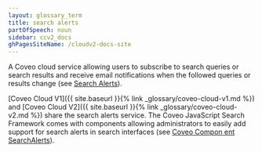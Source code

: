 ```yaml
---
layout: glossary_term
title: search alerts
partOfSpeech: noun
sidebar: ccv2_docs
ghPagesSiteName: /cloudv2-docs-site
---
```


A Coveo cloud service allowing users to subscribe to search queries or search results and receive email notifications when the followed queries or results change (see [Search Alerts](http://www.coveo.com/go?dest=cloudhelp&lcid=9&context=247)). 

[Coveo Cloud V1]({{ site.baseurl }}{% link _glossary/coveo-cloud-v1.md %}) and [Coveo Cloud V2]({{ site.baseurl }}{% link _glossary/coveo-cloud-v2.md %}) share the search alerts service. The Coveo JavaScript Search Framework comes with components allowing administrators to easily add support for search alerts in search interfaces (see [Coveo Compon ent SearchAlerts](https://coveo.github.io/search-ui/components/searchalerts.html)).
